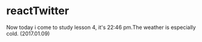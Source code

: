 # reactTwitter

Now today i come to study lesson 4, it's 22:46 pm.The weather is especially cold. (2017.01.09)
